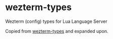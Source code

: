 # wezterm-types

Wezterm (config) types for Lua Language Server

Copied from [wezterm-types](https://github.com/justinsgithub/wezterm-types) and expanded upon.
